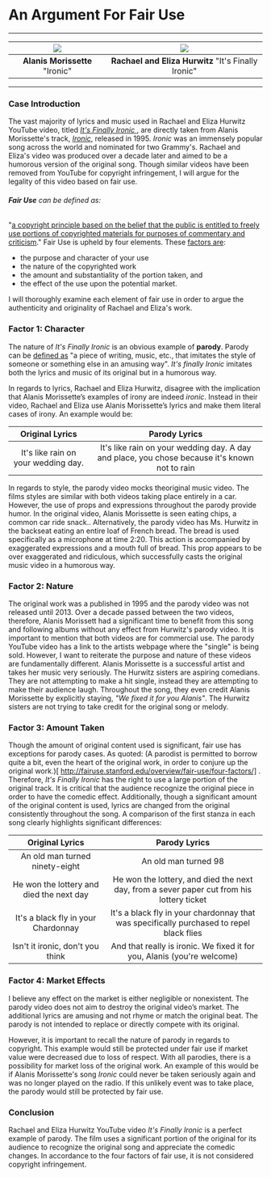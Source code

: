 # An Argument For Fair Use
___
| ![](http://www.careercapitalist.com/.a/6a00d8345275cf69e20134859aa35a970c)|![](https://si.wsj.net/public/resources/images/AR-AD220_IRONIC_G_20130801203402.jpg)|
|:---:|:---:|
|__Alanis Morissette__ "Ironic" | __Rachael and Eliza Hurwitz__ "It's Finally Ironic"|
 
___
 
### Case Introduction
The vast majority of lyrics and music used in Rachael and Eliza Hurwitz YouTube video, titled [_It's Finally Ironic_ ](https://www.youtube.com/watch?v=32LCwZFoKio), are directly taken from Alanis Morissette's track, [_Ironic_](https://www.youtube.com/watch?v=Jne9t8sHpUc), released in 1995. _Ironic_ was an immensely popular song across the world and nominated for two Grammy's. Rachael and Eliza's video was produced over a decade later and aimed to be a humorous version of the original song. Though similar videos have been removed from YouTube for copyright infringement, I will argue for the legality of this video based on fair use. 
 
 
######  __Fair Use__ can be defined as:
 "[a copyright principle based on the belief that the public is entitled to freely use portions of copyrighted materials for purposes of commentary and criticism](http://fairuse.stanford.edu/overview/fair-use/)." Fair Use is upheld by four elements. These [factors are](http://fairuse.stanford.edu/overview/fair-use/four-factors/):
 * the purpose and character of your use
 * the nature of the copyrighted work
 * the amount and substantiality of the portion taken, and
 * the effect of the use upon the potential market.
 
I will thoroughly examine each element of fair use in order to argue the authenticity and originality of Rachael and Eliza's work. 
 
### Factor 1: Character
The nature of _It's Finally Ironic_ is an obvious example of __parody__.  Parody can be [defined as](http://www.merriam-webster.com/dictionary/parody) "a piece of writing, music, etc., that imitates the style of someone or something else in an amusing way".  _It's finally Ironic_ imitates both the lyrics and music of its original but in a humorous way. 

In regards to lyrics, Rachael and Eliza Hurwitz, disagree with the implication that Alanis Morissette’s examples of irony are indeed _ironic_. Instead in their video, Rachael and Eliza use Alanis Morissette’s lyrics and make them literal cases of irony.  An example would be: 

|Original Lyrics|Parody Lyrics|
|:---:|:---:|
|It's like rain on your wedding day.|It's like rain on your wedding day. A day and place, you chose because it's known not to rain|


In regards to style, the parody video mocks theoriginal music video. The films styles are similar with both videos taking place entirely in a car.  However, the use of props and expressions throughout the parody provide humor. In the original video, Alanis Morissette is seen eating chips, a common car ride snack.. Alternatively, the parody video has Ms. Hurwitz in the backseat eating an entire loaf of French bread. The bread is used specifically as a microphone at time 2:20. This action is accompanied by exaggerated expressions and a mouth full of bread.  This prop appears to be over exaggerated and ridiculous, which successfully casts the original music video in a humorous way.  
 
### Factor 2: Nature
 
The original work was a published in 1995 and the parody video was not released until 2013. Over a decade passed between the two videos, therefore, Alanis Morissett had a significant time to benefit from this song and following albums without any effect from Hurwitz's parody video. It is important to mention that both videos are for commercial use. The parody YouTube video has a link to the artists webpage where the "single" is being sold. However, I want to reiterate the purpose and nature of these videos are fundamentally different. Alanis Morissette is a successful artist and takes her music very seriously. The Hurwitz sisters are aspiring comedians. They are not attempting to make a hit single, instead they are attempting to make their audience laugh. Throughout the song, they even credit Alanis Morissette by explicitly staying, _"We fixed it for you Alanis"_. The Hurwitz sisters are not trying to take credit for the original song or melody. 

### Factor 3: Amount Taken
Though the amount of original content used is significant, fair use has exceptions for parody cases. As quoted: (A parodist is permitted to borrow quite a bit, even the heart of the original work, in order to conjure up the original work.)[ http://fairuse.stanford.edu/overview/fair-use/four-factors/] . Therefore, _It's Finally Ironic_ has the right to use a large portion of the original track. It is critical that the audience recognize the original piece in order to have the comedic effect. 
Additionally, though a significant amount of the original content is used, lyrics are changed from the original consistently throughout the song. A comparison of the first stanza in each song  clearly highlights significant differences:

|Original Lyrics|Parody Lyrics|
|:---:|:---:|
|An old man turned ninety-eight| An old man turned 98|
|He won the lottery and died the next day| He won the lottery, and died the next day, from a sever paper cut from his lottery ticket|
|It's a black fly in your Chardonnay| It's a black fly in your chardonnay that was specifically purchased to repel black flies|
|Isn't it ironic, don't you think| And that really is ironic. We fixed it for you, Alanis (you're welcome)|


### Factor 4: Market Effects
I believe any effect on the market is either negligible or nonexistent. The parody video does not aim to destroy the original video’s market. The additional lyrics are amusing and not rhyme or match the original beat. The parody is not intended to replace or directly compete with its original.

However, it is important to recall the nature of parody in regards to copyright. This example would still be protected under fair use if market value were decreased due to loss of respect.   With all parodies, there is a possibility for market loss of the original work. An example of this would be if Alanis Morissette's song _Ironic_ could never be taken seriously again and was no longer played on the radio. If this unlikely event was to take place, the parody would still be protected by fair use. 
 
### Conclusion 

Rachael and Eliza Hurwitz YouTube video _It's Finally Ironic_ is a perfect example of parody. The film uses a significant portion of the original for its audience to recognize the original song and appreciate the comedic changes. In accordance to the four factors of fair use, it is not considered copyright infringement.
